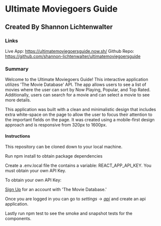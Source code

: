 # Ultimate Moviegoers Guide
## Created By Shannon Lichtenwalter

### Links
Live App: https://ultimatemoviegoersguide.now.sh/
Github Repo: https://github.com/shannon-lichtenwalter/ultimatemoviegoersguide

### Summary

Welcome to the Ultimate Moviegoers Guide! This interactive application utilizes 'The Movie Database' API. The app allows users to see a list of movies where the user can sort by Now Playing, Popular, and Top Rated. Additionally, users can search for a movie and can select a movie to see more details.

This application was built with a clean and minimalistic design that includes extra white-space on the page to allow the user to focus their attention to the important fields on the page. It was created using a mobile-first design approach and is responsive from 320px to 1600px.


#### Instructions
This repository can be cloned down to your local machine.

Run npm install to obtain package dependencies

Create a .env.local file the contains a variable: REACT_APP_API_KEY. You must obtain your own API Key.

To obtain your own API Key:

[Sign Up](https://www.themoviedb.org/account/signup) for an account with 'The Movie Database.'

Once you are logged in you can go to _settings_ -> [_api_](https://www.themoviedb.org/settings/api) and create an api application.

Lastly run npm test to see the smoke and snapshot tests for the components.

